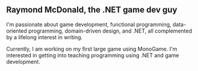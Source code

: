 ## Raymond McDonald, the .NET game dev guy

I'm passionate about game development, functional programming, data-oriented programming, domain-driven design, and .NET, all complemented by a lifelong interest in writing.

Currently, I am working on my first large game using MonoGame. I'm interested in getting into teaching programming using .NET and game development.

<!--
**raymondmcdonaldnet/raymondmcdonaldnet** is a ✨ _special_ ✨ repository because its `README.md` (this file) appears on your GitHub profile.

Here are some ideas to get you started:

- 🔭 I’m currently working on ...
- 🌱 I’m currently learning ...
- 👯 I’m looking to collaborate on ...
- 🤔 I’m looking for help with ...
- 💬 Ask me about ...
- 📫 How to reach me: ...
- ⚡ Fun fact: ...
-->
